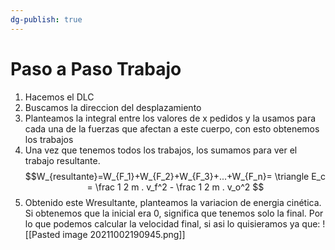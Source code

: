 ```yaml
---
dg-publish: true
---
```

# Paso a Paso Trabajo
1) Hacemos el DLC
2) Buscamos la direccion del desplazamiento
3) Planteamos la integral entre los valores de x pedidos y la usamos para cada una de la fuerzas que afectan a este cuerpo, con esto obtenemos los trabajos
4) Una vez que tenemos todos los trabajos, los sumamos para ver el trabajo resultante.
 $$W_{resultante}=W_{F_1}+W_{F_2}+W_{F_3}+...+W_{F_n}= \triangle E_c = \frac 1 2 m . v_f^2 - \frac 1 2 m . v_o^2 $$
6) Obtenido este Wresultante, planteamos la variacion de energia cinética. Si obtenemos que la inicial era 0, significa que tenemos solo la final. Por lo que podemos calcular la velocidad final, si asi lo quisieramos ya que:
![[Pasted image 20211002190945.png]]
